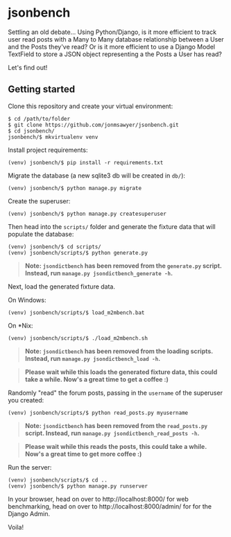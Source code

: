 # jsonbench

Settling an old debate... Using Python/Django, is it more efficient to track
user read posts with a Many to Many database relationship between a User and
the Posts they've read? Or is it more efficient to use a Django Model TextField
to store a JSON object representing a the Posts a User has read?

Let's find out!

## Getting started

Clone this repository and create your virtual environment:

```
$ cd /path/to/folder
$ git clone https://github.com/jonmsawyer/jsonbench.git
$ cd jsonbench/
jsonbench/$ mkvirtualenv venv
```

Install project requirements:

```
(venv) jsonbench/$ pip install -r requirements.txt
```

Migrate the database (a new sqlite3 db will be created in `db/`):

```
(venv) jsonbench/$ python manage.py migrate
```

Create the superuser:

```
(venv) jsonbench/$ python manage.py createsuperuser
```

Then head into the `scripts/` folder and generate the fixture data that will
populate the database:

```
(venv) jsonbench/$ cd scripts/
(venv) jsonbench/scripts/$ python generate.py
```

> **Note: `jsondictbench` has been removed from the `generate.py` script. Instead, run `manage.py jsondictbench_generate -h`.**

Next, load the generated fixture data.

On Windows:

```
(venv) jsonbench/scripts/$ load_m2mbench.bat
```

On \*Nix:

```
(venv) jsonbench/scripts/$ ./load_m2mbench.sh
```

> **Note: `jsondictbench` has been removed from the loading scripts. Instead, run `manage.py jsondictbench_load -h`.**

> **Please wait while this loads the generated fixture data, this could take a while. Now's a great time to get a coffee :)**

Randomly "read" the forum posts, passing in the `username` of the superuser you created:

```
(venv) jsonbench/scripts/$ python read_posts.py myusername
```

> **Note: `jsondictbench` has been removed from the `read_posts.py` script. Instead, run `manage.py jsondictbench_read_posts -h`.**

> **Please wait while this reads the posts, this could take a while. Now's a great time to get more coffee :)**

Run the server:

```
(venv) jsonbench/scripts/$ cd ..
(venv) jsonbench/$ python manage.py runserver
```

In your browser, head on over to http://localhost:8000/ for web benchmarking, head on over to http://localhost:8000/admin/ for for the Django Admin.

Voila!
